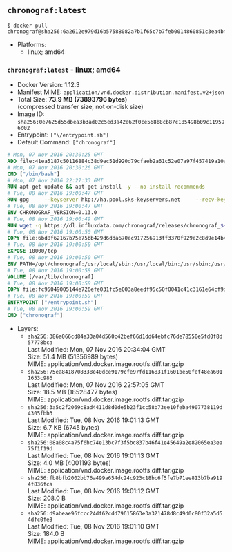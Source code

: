 ## `chronograf:latest`

```console
$ docker pull chronograf@sha256:6a2612e979d16b57588082a7b1f65c7b7feb0014860851c3ea4bfac7cb4ae879
```

-	Platforms:
	-	linux; amd64

### `chronograf:latest` - linux; amd64

-	Docker Version: 1.12.3
-	Manifest MIME: `application/vnd.docker.distribution.manifest.v2+json`
-	Total Size: **73.9 MB (73893796 bytes)**  
	(compressed transfer size, not on-disk size)
-	Image ID: `sha256:0e7625d55dbea3b3ad02c5ed3a42e62f0ce568b8cb87c185498b09c119596c02`
-	Entrypoint: `["\/entrypoint.sh"]`
-	Default Command: `["chronograf"]`

```dockerfile
# Mon, 07 Nov 2016 20:30:25 GMT
ADD file:41ea5187c50116884c38d9ec51d920d79cfaeb2a61c52e07a97f457419a10a4f in / 
# Mon, 07 Nov 2016 20:30:26 GMT
CMD ["/bin/bash"]
# Mon, 07 Nov 2016 22:27:33 GMT
RUN apt-get update && apt-get install -y --no-install-recommends 		ca-certificates 		curl 		wget 	&& rm -rf /var/lib/apt/lists/*
# Tue, 08 Nov 2016 19:00:47 GMT
RUN gpg     --keyserver hkp://ha.pool.sks-keyservers.net     --recv-keys 05CE15085FC09D18E99EFB22684A14CF2582E0C5
# Tue, 08 Nov 2016 19:00:47 GMT
ENV CHRONOGRAF_VERSION=0.13.0
# Tue, 08 Nov 2016 19:00:49 GMT
RUN wget -q https://dl.influxdata.com/chronograf/releases/chronograf_${CHRONOGRAF_VERSION}_amd64.deb.asc &&     wget -q https://dl.influxdata.com/chronograf/releases/chronograf_${CHRONOGRAF_VERSION}_amd64.deb &&     gpg --batch --verify chronograf_${CHRONOGRAF_VERSION}_amd64.deb.asc chronograf_${CHRONOGRAF_VERSION}_amd64.deb &&     dpkg -i chronograf_${CHRONOGRAF_VERSION}_amd64.deb &&     rm -f chronograf_${CHRONOGRAF_VERSION}_amd64.deb*
# Tue, 08 Nov 2016 19:00:50 GMT
COPY file:6bd8f62167b75e75bb429d6dda670ec917256913ff3370f929e2c8d9e14b475e in /etc/chronograf/chronograf.conf 
# Tue, 08 Nov 2016 19:00:50 GMT
EXPOSE 10000/tcp
# Tue, 08 Nov 2016 19:00:50 GMT
ENV PATH=/opt/chronograf:/usr/local/sbin:/usr/local/bin:/usr/sbin:/usr/bin:/sbin:/bin
# Tue, 08 Nov 2016 19:00:58 GMT
VOLUME [/var/lib/chronograf]
# Tue, 08 Nov 2016 19:00:58 GMT
COPY file:fc95049005144e726efe031fc5e003a8eedf95c50f0041c41c3161e64cf9dbbe in /entrypoint.sh 
# Tue, 08 Nov 2016 19:00:59 GMT
ENTRYPOINT ["/entrypoint.sh"]
# Tue, 08 Nov 2016 19:00:59 GMT
CMD ["chronograf"]
```

-	Layers:
	-	`sha256:386a066cd84a33a04d560c42bef66d1dd64ebfc76de78550e5fd0f8d57778bca`  
		Last Modified: Mon, 07 Nov 2016 20:34:04 GMT  
		Size: 51.4 MB (51356989 bytes)  
		MIME: application/vnd.docker.image.rootfs.diff.tar.gzip
	-	`sha256:75ea8418708338e40dce9179cfe97fd116831f1601be50fef48ea6011653c986`  
		Last Modified: Mon, 07 Nov 2016 22:57:05 GMT  
		Size: 18.5 MB (18528477 bytes)  
		MIME: application/vnd.docker.image.rootfs.diff.tar.gzip
	-	`sha256:3a5c2f2069c8ad4411d8d0de5b23f1cc58b73ee10feba4907738119d4305fbb3`  
		Last Modified: Tue, 08 Nov 2016 19:01:13 GMT  
		Size: 6.7 KB (6745 bytes)  
		MIME: application/vnd.docker.image.rootfs.diff.tar.gzip
	-	`sha256:08a08c4a75f6bc74e13bc7f3f5bc837b46f41e45649a2e82065ea3ea75f1f19d`  
		Last Modified: Tue, 08 Nov 2016 19:01:13 GMT  
		Size: 4.0 MB (4001193 bytes)  
		MIME: application/vnd.docker.image.rootfs.diff.tar.gzip
	-	`sha256:fb8bfb2002bb76a499a654dc24c923c18bc6f5fe7b71ee813b7ba9194f836fca`  
		Last Modified: Tue, 08 Nov 2016 19:01:12 GMT  
		Size: 208.0 B  
		MIME: application/vnd.docker.image.rootfs.diff.tar.gzip
	-	`sha256:d9abeae96fccc24df62cdd79615863e3a321478d8c49d0c80f32a5d54dfc0fe3`  
		Last Modified: Tue, 08 Nov 2016 19:01:10 GMT  
		Size: 184.0 B  
		MIME: application/vnd.docker.image.rootfs.diff.tar.gzip
